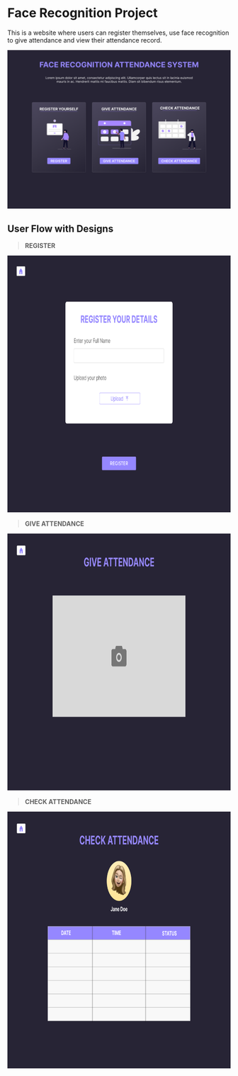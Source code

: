 # Face Recognition Project

This is a website where users can register themselves, use face recognition to give attendance and view their attendance record.

![enter image description here](https://github.com/kavxprxya/face-recognition-project/blob/main/images/Landing%20Page.png)

## User Flow with Designs

> **REGISTER**

<p align="center">
<img src="https://github.com/kavxprxya/face-recognition-project/blob/main/images/Register.png" alt="Register" width="890" height="580"/>
</p>

> **GIVE ATTENDANCE**

<p align="center">
<img src="https://github.com/kavxprxya/face-recognition-project/blob/main/images/Give%20Attendance.png" alt="Attendance" width="890" height="580"/>
</p>

> **CHECK ATTENDANCE**

<p align="center">
<img src="https://github.com/kavxprxya/face-recognition-project/blob/main/images/Check%20Attendance.png" alt="Check" width="890" height="580"/>
</p>
